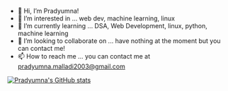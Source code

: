- 👋 Hi, I’m Pradyumna!
- 👀 I’m interested in ... web dev, machine learning, linux
- 🌱 I’m currently learning ... DSA, Web Development, linux, python, machine learning
- 💞️ I’m looking to collaborate on ... have nothing at the moment but you can contact me!
- 📫 How to reach me ... you can contact me at pradyumna.malladi2003@gmail.com

<!---
MSSRPRAD/MSSRPRAD is a ✨ special ✨ repository because its `README.md` (this file) appears on your GitHub profile.
You can click the Preview link to take a look at your changes.
--->


[![Pradyumna's GitHub stats](https://github-readme-stats.vercel.app/api?username=mssrprad&theme=svelte)](https://github.com/anuraghazra/github-readme-stats)



